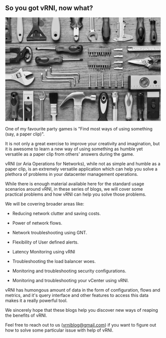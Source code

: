 ## So you got vRNI, now what?

![](/docs/assets/images/image2023-2-8_9-34-25.png)

One of my favourite party games is "Find most ways of using something (say, a paper clip)".

It is not only a great exercise to improve your creativity and imagination, but it is awesome to learn a new way of using something as humble yet versatile as a paper clip from others' answers during the game.

vRNI (or Aria Operations for Networks), while not as simple and humble as a paper clip, is an extremely versatile application which can help you solve a plethora of problems in your datacenter management operations.

While there is enough material available here for the standard usage scenarios around vRNI, in these series of blogs, we will cover some practical problems and how vRNI can help you solve those problems.

We will be covering broader areas like:

- Reducing network clutter and saving costs.

- Power of network flows.

- Network troubleshooting using GNT.

- Flexibility of User defined alerts.

- Latency Monitoring using vRNI

- Troubleshooting the load balancer woes.

- Monitoring and troubleshooting security configurations.

- Monitoring and troubleshooting your vCenter using vRNI.


vRNI has humongous amount of data in the form of configuration, flows and metrics, and it's query interface and other features to access this data makes it a really powerful tool.

We sincerely hope that these blogs help you discover new ways of reaping the benefits of vRNI.

Feel free to reach out to us (vrniblog@gmail.com) if you want to figure out how to solve some particular issue with help of vRNI.
